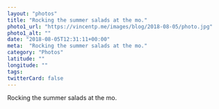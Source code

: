 ```yaml
---
layout: "photos"
title: "Rocking the summer salads at the mo."
photo1_url: "https://vincentp.me/images/blog/2018-08-05/photo.jpg"
photo1_alt: ""
date: "2018-08-05T12:31:11+00:00"
meta:  "Rocking the summer salads at the mo."
category: "Photos"
latitude: ""
longitude: ""
tags:
twitterCard: false
---
```

Rocking the summer salads at the mo.
